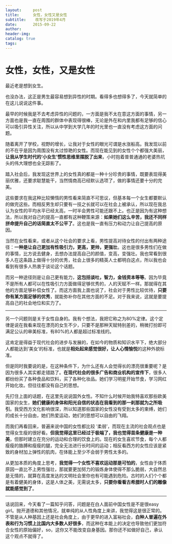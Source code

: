 ```yaml
---
layout:     post  
title:      女性，女性又是女性
subtitle:    改写于2019年4月  
date:       2015-09-22  
author:  
header-img: 
catalog: true  
tags:
--- 
```


# 女性，女性，又是女性

最近老是想到女生。

也没办法，这正是男生最容易想到异性的时期。看得多也想得多了，今天就简单的在这儿说说这件事。

最早的时候我是不去考虑异性的问题的，一方面是我不太在意这方面的事情，另一方面也是我一直在周围的群体中表现得很棒，无论是外在和内里我都有足够的信心可以吸引异性关注，所以从中学到大学几年的时光里也一直没有考虑这方面的问题。

随着离开了学校，视野的增长，让我对于女性的眼光可谓是水涨船高。我发现以前的不在乎是因为周围没有太过惊艳的女性。而现在能见到的女性个个都强大美丽，**让我从学生时代的‘小女生’惯性思维里摆脱了出来**，小时抱着普普通通的老婆热坑头的伟大理想也全无踪影了。

踏入社会后，我发现这世界上的女性真的都是一种十分珍贵的事情，既要表现得美丽优雅，还要求聪慧能干，当然情商高已经默认选项了，做的事情还要十分的完美。

这些要求在我这种比较懒惰的男性看来简直不可思议，但基本每一个女生都要默认的做完这些。而相反男生却只要有一技之长就可以在社会上被承认，所以现在我总认为女性的平均水平已经太高，一时半会男性可能还跟不上。也正是因为有这种想法，所以我对自己的提高一直都有这种鞭策来源：**如果她们这么辛苦，我还不同样拼命提升自己的话简直太不公平了**。这也是我一直有压力和动力让自己提高的原因。

当然在女性看来，或者从这个社会的要求上看，男性提高对待女性的付出有两种途径：**一种是让自己更加有性吸引力，更高，更帅，更强壮**。这也是很多男性们在做的事情，比方说去健身，去想办法提高自己的颜值，变高，变强壮。我也常看到很多人在这条路上做得十分的优秀，社会上很多的精英人士都明白这点，所以我也会看到有很多人热衷于谈论这个话题。

而另一种途径则是让自己更有能力，**这包括谈吐，智力，金钱资本等等**。因为毕竟不是所有人都可以在性吸引力方面做得足够优秀的，人的天赋不一样。那就得在其他的方面足够补偿女性了。而这方面我上面也说了，社会对于男性比较优待，**只要你有某方面足够的优秀**，就能弥补你在其他方面的不足。对于我来说，这就是要提高自己的社会地位和实力了。

---- 
另一个问题则是关于女性自身的。我有个想法，我把它称之为80%定律。这个定律是说在我看来现在漂亮的女生不少，只要不是那种天赋特别差的，稍微打扮即可满足公认的审美标准，有80%的人都是超过标准线的。

这肯定是得益于现代社会的进步与发展的，在如今的物质和知识水平下，绝大部分人都能达到‘美女’的标准，也就是**相处起来感觉很好，让人心情愉悦**的这种外貌标准。

但是同时我要说的是，在这种条件下，为什么还有人会觉得长的漂亮很重要呢？是因为很多人其实都走错路了。**在现代社会的很多广告和商业机构的宣传下**，很多人都纷纷买了各种食品和饮料，买了各种化妆品。她们学习明星开始节食，学习网红开始化妆。但往往都没有自己的思想。

先打住上面的话题，在这里先说说国外女性。不知什么时候开始我特喜欢那些欧美国家的女生，**她们健康的身体和阳光自信的状态在我看到的那一刹那就为之所吸引**。我受西方文化影响很深，所以知道那些国家的女性没有受到太多的束缚，她们的成长十分自由，她们热爱运动，她们的思想可以自由的飞翔。

而我们再看回来，普遍来说中国的女性都比较 ’柔弱’，而现在主流的社会观点也是觉得女生瘦的很好看。**但我觉得这里已经过于极端了，我也觉得苗条健康是一种美**，但那时建立在充分的运动和合理的饮食上的。现在的女生喜欢节食，每个人都瘦瘦的胳膊和瘦瘦的腿，完全无法进行长时间的运动；相反看西方的女性应该是紧致的身材加上弹性的肌肉，在体能上至少不会弱于男性太多的。

从更加本质的角度上思考，**我觉得一个女性不喜欢运动那是可怕的**，女性由于体质原因一直比不上男性强壮，那就要更加努力的锻炼身体使得不那么脆弱，大自然总是无情的，就算在高度发达的文明社会里你也有可能遇到危险。古时的人们个个都是有着健美的身体，这是人体之美，无需说太多，**只要你看看古希腊时人们的雕像就能感觉到了**。

---- 
话说回来，今天看了一篇知乎问答，问题是在白人面前中国女性是不是很easy girl。抛开道德和其他情况，就单纯的从人性角度上来讲，我觉得这是很正常的。不管是从人种基因上还是社会角度上，由于更早的进入富裕社会，**白种人普遍在外表和行为习惯上比国内大多数人好很多**，而这种在本能上的决定也导致他们更加符合女性的原始偏好，so，这你又不能改变自身基因。那你还不如做好自己，承认这个观点不就得了。
